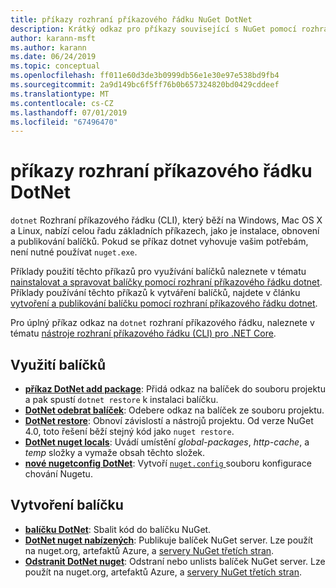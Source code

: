 ```yaml
---
title: příkazy rozhraní příkazového řádku NuGet DotNet
description: Krátký odkaz pro příkazy související s NuGet pomocí rozhraní příkazového řádku dotnet.
author: karann-msft
ms.author: karann
ms.date: 06/24/2019
ms.topic: conceptual
ms.openlocfilehash: ff011e60d3de3b0999db56e1e30e97e538bd9fb4
ms.sourcegitcommit: 2a9d149bc6f5ff76b0b657324820bd0429cddeef
ms.translationtype: MT
ms.contentlocale: cs-CZ
ms.lasthandoff: 07/01/2019
ms.locfileid: "67496470"
---
```

# <a name="dotnet-cli-commands"></a>příkazy rozhraní příkazového řádku DotNet

`dotnet` Rozhraní příkazového řádku (CLI), který běží na Windows, Mac OS X a Linux, nabízí celou řadu základních příkazech, jako je instalace, obnovení a publikování balíčků. Pokud se příkaz dotnet vyhovuje vašim potřebám, není nutné používat `nuget.exe`.

Příklady použití těchto příkazů pro využívání balíčků naleznete v tématu [nainstalovat a spravovat balíčky pomocí rozhraní příkazového řádku dotnet](../consume-packages/install-use-packages-dotnet-cli.md). Příklady používání těchto příkazů k vytváření balíčků, najdete v článku [vytvoření a publikování balíčku pomocí rozhraní příkazového řádku dotnet](../quickstart/create-and-publish-a-package-using-the-dotnet-cli.md).

Pro úplný příkaz odkaz na `dotnet` rozhraní příkazového řádku, naleznete v tématu [nástroje rozhraní příkazového řádku (CLI) pro .NET Core](/dotnet/core/tools/?tabs=netcore2x).

## <a name="package-consumption"></a>Využití balíčků

- [**příkaz DotNet add package**](/dotnet/core/tools/dotnet-add-package): Přidá odkaz na balíček do souboru projektu a pak spustí `dotnet restore` k instalaci balíčku.
- [**DotNet odebrat balíček**](/dotnet/core/tools/dotnet-remove-package): Odebere odkaz na balíček ze souboru projektu.
- [**DotNet restore**](/dotnet/core/tools/dotnet-restore?tabs=netcore2x): Obnoví závislostí a nástrojů projektu. Od verze NuGet 4.0, toto řešení běží stejný kód jako `nuget restore`.
- [**DotNet nuget locals**](/dotnet/core/tools/dotnet-nuget-locals): Uvádí umístění *global-packages*, *http-cache*, a *temp* složky a vymaže obsah těchto složek.
- [**nové nugetconfig DotNet**](/dotnet/core/tools/dotnet-new): Vytvoří [ `nuget.config` ](../reference/nuget-config-file.md) souboru konfigurace chování Nugetu.

## <a name="package-creation"></a>Vytvoření balíčku

- [**balíčku DotNet**](/dotnet/core/tools/dotnet-pack?tabs=netcore2x): Sbalit kód do balíčku NuGet.
- [**DotNet nuget nabízených**](/dotnet/core/tools/dotnet-nuget-push): Publikuje balíček NuGet server. Lze použít na nuget.org, artefaktů Azure, a [servery NuGet třetích stran](../hosting-packages/overview.md).
- [**Odstranit DotNet nuget**](/dotnet/core/tools/dotnet-nuget-delete): Odstraní nebo unlists balíček NuGet server. Lze použít na nuget.org, artefaktů Azure, a [servery NuGet třetích stran](../hosting-packages/overview.md).

